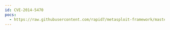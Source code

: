```yaml
---
id: CVE-2014-5470
pocs:
  - https://raw.githubusercontent.com/rapid7/metasploit-framework/master/modules/exploits/unix/webapp/actualanalyzer_ant_cookie_exec.rb
---
```

